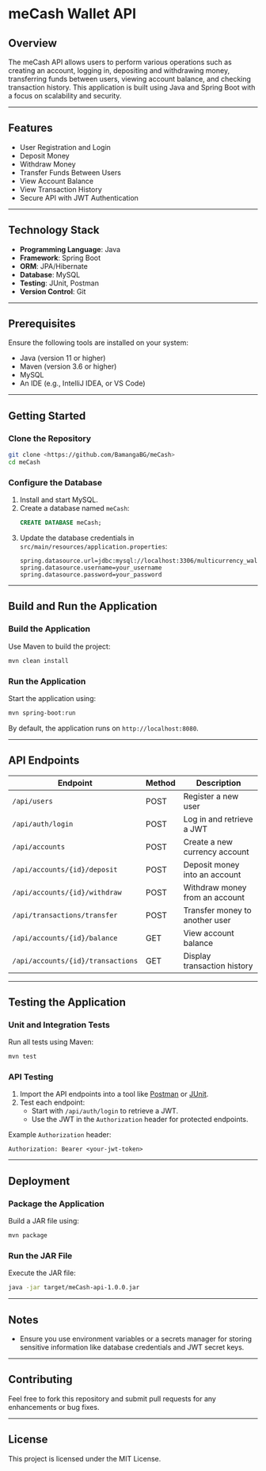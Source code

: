 # meCash Wallet API

## Overview
The meCash API allows users to perform various operations such as creating an account, logging in, depositing and withdrawing money, transferring funds between users, viewing account balance, and checking transaction history. This application is built using Java and Spring Boot with a focus on scalability and security.

---

## Features
- User Registration and Login
- Deposit Money
- Withdraw Money
- Transfer Funds Between Users
- View Account Balance
- View Transaction History
- Secure API with JWT Authentication

---

## Technology Stack
- **Programming Language**: Java
- **Framework**: Spring Boot
- **ORM**: JPA/Hibernate
- **Database**: MySQL
- **Testing**: JUnit, Postman
- **Version Control**: Git

---

## Prerequisites
Ensure the following tools are installed on your system:
- Java (version 11 or higher)
- Maven (version 3.6 or higher)
- MySQL
- An IDE (e.g., IntelliJ IDEA, or VS Code)

---

## Getting Started

### Clone the Repository
```bash
git clone <https://github.com/BamangaBG/meCash>
cd meCash
```

### Configure the Database
1. Install and start MySQL.
2. Create a database named `meCash`:
   ```sql
   CREATE DATABASE meCash;
   ```
3. Update the database credentials in `src/main/resources/application.properties`:
   ```properties
   spring.datasource.url=jdbc:mysql://localhost:3306/multicurrency_wallet
   spring.datasource.username=your_username
   spring.datasource.password=your_password
   ```

---

## Build and Run the Application

### Build the Application
Use Maven to build the project:
```bash
mvn clean install
```

### Run the Application
Start the application using:
```bash
mvn spring-boot:run
```
By default, the application runs on `http://localhost:8080`.

---

## API Endpoints
| Endpoint                        | Method | Description                    |
|---------------------------------|--------|--------------------------------|
| `/api/users`                    | POST   | Register a new user            |
| `/api/auth/login`               | POST   | Log in and retrieve a JWT      |
| `/api/accounts`                 | POST   | Create a new currency account  |
| `/api/accounts/{id}/deposit`    | POST   | Deposit money into an account  |
| `/api/accounts/{id}/withdraw`   | POST   | Withdraw money from an account |
| `/api/transactions/transfer`    | POST   | Transfer money to another user |
| `/api/accounts/{id}/balance`    | GET    | View account balance           |
| `/api/accounts/{id}/transactions`| GET   | Display transaction history    |

---

## Testing the Application

### Unit and Integration Tests
Run all tests using Maven:
```bash
mvn test
```

### API Testing
1. Import the API endpoints into a tool like [Postman](https://www.postman.com/) or [JUnit](https://junit.org/junit5/).
2. Test each endpoint:
    - Start with `/api/auth/login` to retrieve a JWT.
    - Use the JWT in the `Authorization` header for protected endpoints.

Example `Authorization` header:
```plaintext
Authorization: Bearer <your-jwt-token>
```

---

## Deployment

### Package the Application
Build a JAR file using:
```bash
mvn package
```

### Run the JAR File
Execute the JAR file:
```bash
java -jar target/meCash-api-1.0.0.jar
```

---

## Notes
- Ensure you use environment variables or a secrets manager for storing sensitive information like database credentials and JWT secret keys.

---

## Contributing
Feel free to fork this repository and submit pull requests for any enhancements or bug fixes.

---

## License
This project is licensed under the MIT License.
```
